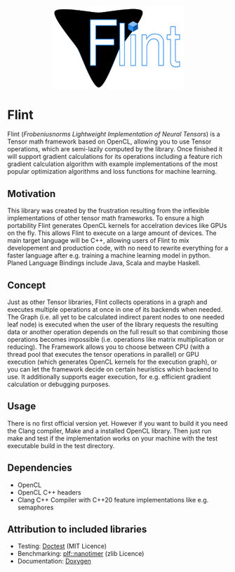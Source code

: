 <div align="center">
<img src="https://github.com/Frobeniusnorm/Flint/blob/main/flint.png" width="300">
</div>

# Flint
Flint (_Frobeniusnorms Lightweight Implementation of Neural Tensors_) is a Tensor math framework based on OpenCL, allowing you to use Tensor operations, which are semi-lazily computed by the library. Once finished it will support gradient calculations for its operations including a feature rich gradient calculation algorithm with example implementations of the most popular optimization algorithms and loss functions for machine learning.

## Motivation ##
This library was created by the frustration resulting from the inflexible implementations of other tensor math frameworks. To ensure a high portability Flint generates OpenCL kernels for accelration devices like GPUs on the fly.
This allows Flint to execute on a large amount of devices. The main target language will be C++, allowing users of Flint to mix developement and production code, with no need to rewrite everything for a faster language after e.g. training a machine learning model in python.
Planed Language Bindings include Java, Scala and maybe Haskell.

## Concept ##
Just as other Tensor libraries, Flint collects operations in a graph and executes multiple operations at once in one of its backends when needed.
The Graph (i.e. all yet to be calculated indirect parent nodes to one needed leaf node) is executed when the user of the library requests the resulting data or another operation depends on the full result so that combining those operations becomes impossible (i.e. operations like matrix multiplication or reducing). The Framework allows you to choose between CPU (with a thread pool that executes the tensor operations in parallel) or GPU execution (which generates OpenCL kernels for the execution graph), or you can let the framework decide on certain heuristics which backend to use. It additionally supports eager execution, for e.g. efficient gradient calculation or debugging purposes.

## Usage ##
There is no first official version yet. However if you want to build it you need the Clang compiler, Make and a installed OpenCL library. Then just run make and test if the implementation works on your machine with the test executable build in the test directory.

## Dependencies ##
- OpenCL
- OpenCL C++ headers
- Clang C++ Compiler with C++20 feature implementations like e.g. semaphores

## Attribution to included libraries ##
- Testing: [Doctest](https://github.com/doctest/doctest) (MIT Licence)
- Benchmarking: [plf::nanotimer](https://github.com/mattreecebentley/plf_nanotimer) (zlib Licence)
- Documentation: [Doxygen](https://github.com/doxygen/doxygen)
